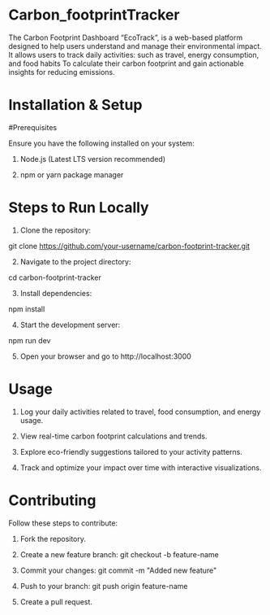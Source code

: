 # Carbon_footprintTracker
The Carbon Footprint Dashboard “EcoTrack”, is a web-based platform designed to help users understand and manage their environmental impact. It allows users to track daily activities: such as travel, energy consumption, and food habits To calculate their carbon footprint and gain actionable insights for reducing emissions.

# Installation & Setup

#Prerequisites

Ensure you have the following installed on your system:

1. Node.js (Latest LTS version recommended)

2. npm or yarn package manager

# Steps to Run Locally

1. Clone the repository:

git clone https://github.com/your-username/carbon-footprint-tracker.git

2. Navigate to the project directory:

cd carbon-footprint-tracker

3. Install dependencies:

npm install

4. Start the development server:

npm run dev

5. Open your browser and go to http://localhost:3000

# Usage

1. Log your daily activities related to travel, food consumption, and energy usage.

2. View real-time carbon footprint calculations and trends.

3. Explore eco-friendly suggestions tailored to your activity patterns.

4. Track and optimize your impact over time with interactive visualizations.

# Contributing

Follow these steps to contribute:

1. Fork the repository.

2. Create a new feature branch: git checkout -b feature-name

3. Commit your changes: git commit -m "Added new feature"

4. Push to your branch: git push origin feature-name

5. Create a pull request.
